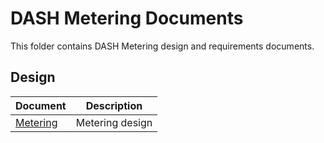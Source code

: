 # DASH Metering Documents

This folder contains DASH Metering design and requirements documents.

## Design

| Document | Description |
| --- | --- |
| [Metering](metering.md) | Metering design |